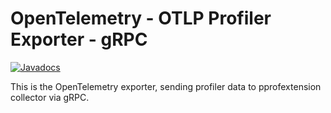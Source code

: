 # OpenTelemetry - OTLP Profiler Exporter - gRPC

[![Javadocs][javadoc-image]][javadoc-url]

This is the OpenTelemetry exporter, sending profiler data to pprofextension collector via gRPC.

[javadoc-image]: https://www.javadoc.io/badge/io.opentelemetry/opentelemetry-exporter-otlp-profiler.svg
[javadoc-url]: https://www.javadoc.io/doc/io.opentelemetry/opentelemetry-exporter-otlp-profiler
